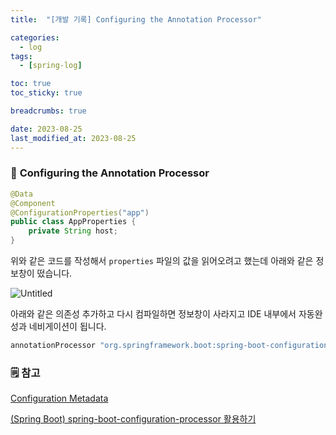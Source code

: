 ```yaml
---
title:  "[개발 기록] Configuring the Annotation Processor"

categories:
  - log
tags:
  - [spring-log]

toc: true
toc_sticky: true

breadcrumbs: true

date: 2023-08-25
last_modified_at: 2023-08-25
---
```


### 🤔 **Configuring the Annotation Processor**

```java
@Data
@Component
@ConfigurationProperties("app")
public class AppProperties {
    private String host;
}
```

위와 같은 코드를 작성해서 `properties` 파일의 값을 읽어오려고 했는데 아래와 같은 정보창이 떴습니다.

![Untitled](https://s3-us-west-2.amazonaws.com/secure.notion-static.com/27bde9c5-dac0-44cc-81a6-b904c49ea9a3/Untitled.png)

아래와 같은 의존성 추가하고 다시 컴파일하면 정보창이 사라지고 IDE 내부에서 자동완성과 네비게이션이 됩니다.

```java
annotationProcessor "org.springframework.boot:spring-boot-configuration-processor"
```

### 🗒️ 참고

[Configuration Metadata](https://docs.spring.io/spring-boot/docs/3.1.1/reference/html/configuration-metadata.html#appendix.configuration-metadata.annotation-processor)

[(Spring Boot) spring-boot-configuration-processor 활용하기](https://perfectacle.github.io/2021/11/21/spring-boot-configuration-processor/)